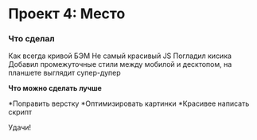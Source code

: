 # Проект 4: Место

### Что сделал

Как всегда кривой БЭМ
Не самый красивый JS
Погладил кисика
Добавил промежуточные стили между мобилой и десктопом, на планшете выглядит супер-дупер

**Что можно сделать лучше**

*Поправить верстку
*Оптимизировать картинки
*Красивее написать скрипт

Удачи!
